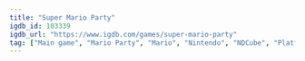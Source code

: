 ```yaml
---
title: "Super Mario Party"
igdb_id: 103339
igdb_url: "https://www.igdb.com/games/super-mario-party"
tag: ["Main game", "Mario Party", "Mario", "Nintendo", "NDCube", "Platform", "Puzzle", "Card & Board Game", "Single player", "Multiplayer", "Co-operative", "Bird view / Isometric", "Comedy", "Kids", "Party"]
---
```

